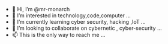 - 👋 Hi, I’m @mr-monarch
- 👀 I’m interested in technology,code,computer ...
- 🌱 I’m currently learning cyber security, hacking ,IoT ...
- 💞️ I’m looking to collaborate on cybernetic , cyber-security ...
- 📫 This is the only way to  reach me ...

<!---
mr-monarch-2001/mr-monarch-2001 is a ✨ special ✨ repository because its `README.md` (this file) appears on your GitHub profile.
You can click the Preview link to take a look at your changes.
--->
